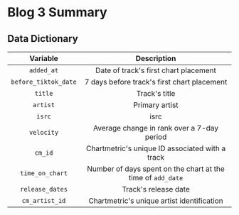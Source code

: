 # Blog 3 Summary

## Data Dictionary


| Variable        | Description                          |
| :---:|:---: |
| `added_at`    | Date of track's first chart placement|
|`before_tiktok_date`|7 days before track's first chart placement|
| `title`|Track's title|
|`artist`| Primary artist|
|`isrc`| isrc|
|`velocity`|Average change in rank over a 7-day period|
|`cm_id`| Chartmetric's unique ID associated with a track|
|`time_on_chart`|Number of days spent on the chart at the time of `add_date`|
|`release_dates`|Track's release date|
|`cm_artist_id`| Chartmetric's unique artist identification|